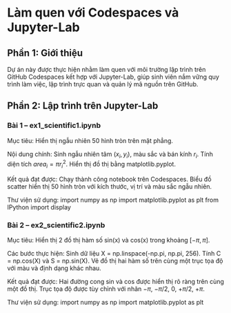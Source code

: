 # Làm quen với Codespaces và Jupyter-Lab
## Phần 1: Giới thiệu

Dự án này được thực hiện nhằm làm quen với môi trường lập trình trên GitHub Codespaces kết hợp với Jupyter-Lab, giúp sinh viên nắm vững quy trình làm việc, lập trình trực quan và quản lý mã nguồn trên GitHub.
## Phần 2: Lập trình trên Jupyter-Lab
### Bài 1 – ex1_scientific1.ipynb

Mục tiêu: Hiển thị ngẫu nhiên 50 hình tròn trên mặt phẳng.

Nội dung chính:
Sinh ngẫu nhiên tâm $(x_i, y_i)$, màu sắc và bán kính $r_i$.
Tính diện tích $area_i = \pi r_i^2$.
Hiển thị đồ thị bằng matplotlib.pyplot.

Kết quả đạt được:
Chạy thành công notebook trên Codespaces.
Biểu đồ scatter hiển thị 50 hình tròn với kích thước, vị trí và màu sắc ngẫu nhiên.

Thư viện sử dụng:
import numpy as np
import matplotlib.pyplot as plt
from IPython import display

### Bài 2 – ex2_scientific2.ipynb

Mục tiêu: Hiển thị 2 đồ thị hàm số sin(x) và cos(x) trong khoảng $[-\pi, \pi]$.

Các bước thực hiện:
Sinh dữ liệu X = np.linspace(-np.pi, np.pi, 256).
Tính C = np.cos(X) và S = np.sin(X).
Vẽ đồ thị hai hàm số trên cùng một trục tọa độ với màu và định dạng khác nhau.

Kết quả đạt được:
Hai đường cong sin và cos được hiển thị rõ ràng trên cùng một đồ thị.
Trục tọa độ được tùy chỉnh với nhãn $-\pi$, $-\pi/2$, $0$, $+\pi/2$, $+\pi$.

Thư viện sử dụng:
import numpy as np
import matplotlib.pyplot as plt
